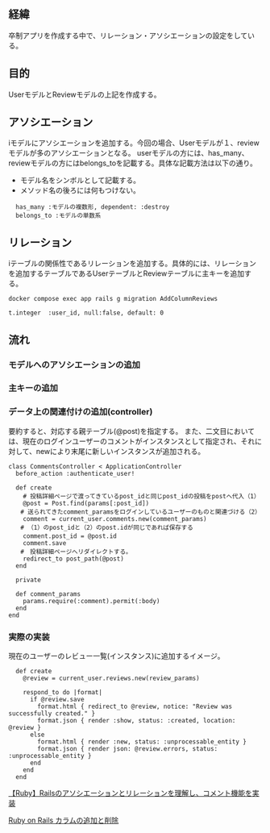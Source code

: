 ## 経緯
卒制アプリを作成する中で、リレーション・アソシエーションの設定をしている。
## 目的
UserモデルとReviewモデルの上記を作成する。

## アソシエーション
iモデルにアソシエーションを追加する。今回の場合、Userモデルが１、reviewモデルが多のアソシエーションとなる。
userモデルの方には、has_many、reviewモデルの方にはbelongs_toを記載する。具体な記載方法は以下の通り。
- モデル名をシンボルとして記載する。
- メソッド名の後ろには何もつけない。

```
  has_many :モデルの複数形, dependent: :destroy
  belongs_to :モデルの単数系
```


## リレーション
iテーブルの関係性であるリレーションを追加する。具体的には、リレーションを追加するテーブルであるUserテーブルとReviewテーブルに主キーを追加する。

```
docker compose exec app rails g migration AddColumnReviews
```

```
t.integer  :user_id, null:false, default: 0
```

## 流れ
### モデルへのアソシエーションの追加
### 主キーの追加
### データ上の関連付けの追加(controller)

要約すると、対応する親テーブル(@post)を指定する。
また、二文目においては、現在のログインユーザーのコメントがインスタンスとして指定され、それに対して、newにより末尾に新しいインスタンスが追加される。

```
class CommentsController < ApplicationController
  before_action :authenticate_user!
  
  def create
    # 投稿詳細ページで渡ってきているpost_idと同じpost_idの投稿をpostへ代入（1）
    @post = Post.find(params[:post_id])
　　# 送られてきたcomment_paramsをログインしているユーザーのものと関連づける（2）
    comment = current_user.comments.new(comment_params)
　　# （1）のpost_idと（2）のpost.idが同じであれば保存する
    comment.post_id = @post.id　
    comment.save
　　#　投稿詳細ページへリダイレクトする。
    redirect_to post_path(@post)
  end
  
  private

  def comment_params
    params.require(:comment).permit(:body)
  end
end
```
### 実際の実装

現在のユーザーのレビュー一覧(インスタンス)に追加するイメージ。

```
  def create
    @review = current_user.reviews.new(review_params)

    respond_to do |format|
      if @review.save
        format.html { redirect_to @review, notice: "Review was successfully created." }
        format.json { render :show, status: :created, location: @review }
      else
        format.html { render :new, status: :unprocessable_entity }
        format.json { render json: @review.errors, status: :unprocessable_entity }
      end
    end
  end

```


[【Ruby】Railsのアソシエーションとリレーションを理解し、コメント機能を実装](https://zenn.dev/code_journey_ys/articles/f0c28206eb3fb4)

[Ruby on Rails カラムの追加と削除](https://qiita.com/azusanakano/items/a2847e4e582b9a627e3a)
